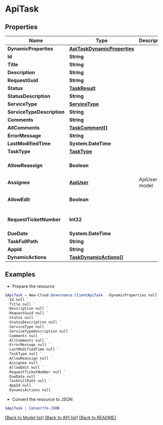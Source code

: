 # ApiTask
## Properties

Name | Type | Description | Notes
------------ | ------------- | ------------- | -------------
**DynamicProperties** | [**ApiTaskDynamicProperties**](ApiTaskDynamicProperties.md) |  | [optional] 
**Id** | **String** |  | [optional] 
**Title** | **String** |  | [optional] 
**Description** | **String** |  | [optional] 
**RequestGuid** | **String** |  | [optional] 
**Status** | [**TaskResult**](TaskResult.md) |  | [optional] 
**StatusDescription** | **String** |  | [optional] 
**ServiceType** | [**ServiceType**](ServiceType.md) |  | [optional] 
**ServiceTypeDescription** | **String** |  | [optional] 
**Comments** | **String** |  | [optional] 
**AllComments** | [**TaskComment[]**](TaskComment.md) |  | [optional] 
**ErrorMessage** | **String** |  | [optional] 
**LastModifiedTime** | **System.DateTime** |  | [optional] 
**TaskType** | [**TaskType**](TaskType.md) |  | [optional] 
**AllowReassign** | **Boolean** |  | [optional] [default to $false]
**Assignee** | [**ApiUser**](ApiUser.md) | ApiUser model | [optional] 
**AllowEdit** | **Boolean** |  | [optional] [default to $false]
**RequestTicketNumber** | **Int32** |  | [optional] [default to 0]
**DueDate** | **System.DateTime** |  | [optional] 
**TaskFullPath** | **String** |  | [optional] 
**AppId** | **String** |  | [optional] 
**DynamicActions** | [**TaskDynamicActions[]**](TaskDynamicActions.md) |  | [optional] 

## Examples

- Prepare the resource
```powershell
$ApiTask = New-Cloud.Governance.ClientApiTask  -DynamicProperties null `
 -Id null `
 -Title null `
 -Description null `
 -RequestGuid null `
 -Status null `
 -StatusDescription null `
 -ServiceType null `
 -ServiceTypeDescription null `
 -Comments null `
 -AllComments null `
 -ErrorMessage null `
 -LastModifiedTime null `
 -TaskType null `
 -AllowReassign null `
 -Assignee null `
 -AllowEdit null `
 -RequestTicketNumber null `
 -DueDate null `
 -TaskFullPath null `
 -AppId null `
 -DynamicActions null
```

- Convert the resource to JSON
```powershell
$ApiTask | ConvertTo-JSON
```

[[Back to Model list]](../README.md#documentation-for-models) [[Back to API list]](../README.md#documentation-for-api-endpoints) [[Back to README]](../README.md)

